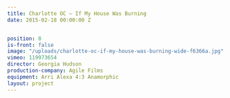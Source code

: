 ```yaml
---
title: Charlotte OC — If My House Was Burning
date: 2015-02-18 00:00:00 Z


position: 8
is-front: false
image: "/uploads/charlotte-oc-if-my-house-was-burning-wide-f6366a.jpg"
vimeo: 119973654
director: Georgia Hudson
production-company: Agile Films
equipment: Arri Alexa 4:3 Anamorphic
layout: project
---
```


